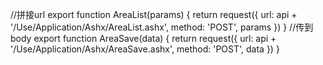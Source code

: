 //拼接url
export function AreaList(params) {
  return request({
    url: api + '/Use/Application/Ashx/AreaList.ashx',
    method: 'POST',
    params
  })
}
//传到body
export function AreaSave(data) {
  return request({
    url: api + '/Use/Application/Ashx/AreaSave.ashx',
    method: 'POST',
    data
  })
}